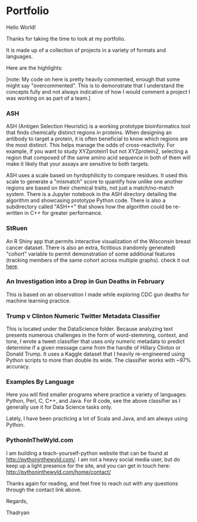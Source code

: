 # Portfolio

Hello World!

Thanks for taking the time to look at my portfolio.

It is made up of a collection of projects in a variety of formats and languages.

Here are the highlights:

[note: My code on here is pretty heavily commented, enough that some might say "overcommented". This is to demonstrate that I understand the concepts fully and not always indicative of how I would comment a project I was working on as part of a team.]

### ASH

ASH (Antigen Selection Heuristic) is a working prototype bioinformatics tool that finds chemically distinct regions in proteins. When designing an antibody to target a protein, it is often beneficial to know which regions are the most distinct. This helps manage the odds of cross-reactivity. For example, if you want to study XYZprotein1 but not XYZprotein2, selecting a region that composed of the same amino acid sequence in both of them will make it likely that your assays are sensitive to both targets.

ASH uses a scale based on hyrdophilicity to compare residues. It used this scale to generate a "mismatch" score to quantify how unlike one another regions are based on their chemical traits, not just a match/no-match system. There is a Jupyter notebook in the ASH directory detailing the algorithm and showcasing prototype Python code. There is also a subdirectory called "ASH++" that shows how the algorithm could be re-written in C++ for greater performance.


### StRuen

An R Shiny app that permits interactive visualization of the Wisconsin breast cancer dataset. There is also an extra, fictitious (randomly generated) "cohort" variable to permit demonstration of some additional features (tracking members of the same cohort across multiple graphs). check it out [here](https://www.youtube.com/watch?v=qcZ4sB-RUk4).


### An Investigation into a Drop in Gun Deaths in February

This is based on an observation I made while exploring CDC gun deaths for machine learning practice.

### Trump v Clinton Numeric Twitter Metadata Classifier

This is located under the DataScience folder. Because analyzing text presents numerous challenges in the form of word-stemming, context, and tone, I wrote a tweet classifier that uses only numeric metadata to predict determine if a given message came from the handle of Hillary Clinton or Donald Trump. It uses a Kaggle dataset that I heavily re-engineered using Python scripts to more than double its wide. The classifier works with ~97% accuracy.

### Examples By Language

Here you will find smaller programs where practice a variety of languages: Python, Perl, C, C++, and Java. For R code, see the above classifier as I generally use it for Data Science tasks only.

Lately, I have been practicing a lot of Scala and Java, and am always using Python.

### PythonInTheWyld.com

I am building a teach-yourself-python website that can be found at http://pythoninthewyld.com/.
I am not a heavy social media user, but do keep up a light presence for the site, and you can get in touch here:
http://pythoninthewyld.com/home/contact/

Thanks again for reading, and feel free to reach out with any questions through the contact link above.

Regards,

Thadryan
